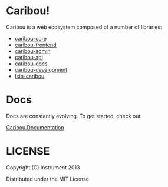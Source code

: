 # Caribou!

Caribou is a web ecosystem composed of a number of libraries:

* [caribou-core](https://github.com/antler/caribou-core)
* [caribou-frontend](https://github.com/antler/caribou-frontend)
* [caribou-admin](https://github.com/antler/caribou-admin)
* [caribou-api](https://github.com/antler/caribou-api)
* [caribou-docs](https://github.com/antler/caribou-docs)
* [caribou-development](https://github.com/antler/caribou-development)
* [lein-caribou](https://github.com/antler/lein-caribou)

# Docs

Docs are constantly evolving.  To get started, check out:

[Caribou Documentation](http://caribou.github.io/caribou/docs/outline.html)

# LICENSE

Copyright (C) Instrument 2013

Distributed under the MIT License
